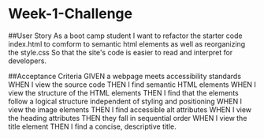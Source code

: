 # Week-1-Challenge
##User Story
As a boot camp student
I want to refactor the starter code index.html to comform to semantic html elements as well as reorganizing the style.css
So that the site's code is easier to read and interpret for developers.

##Acceptance Criteria
GIVEN a webpage meets accessibility standards
WHEN I view the source code
THEN I find semantic HTML elements
WHEN I view the structure of the HTML elements
THEN I find that the elements follow a logical structure independent of styling and positioning
WHEN I view the image elements
THEN I find accessible alt attributes
WHEN I view the heading attributes
THEN they fall in sequential order
WHEN I view the title element
THEN I find a concise, descriptive title.
